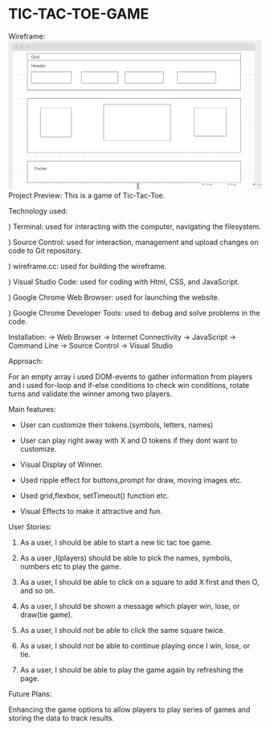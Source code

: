 # TIC-TAC-TOE-GAME
Wireframe: ![wireframe](image/Wireframe.png)
Project Preview:
This is a game of Tic-Tac-Toe.

Technology used:

) Terminal: used for interacting with the computer, navigating the filesystem. 

) Source Control: used for interaction, management and upload changes on code to Git repository.

) wireframe.cc: used for building the wireframe.

) Visual Studio Code: used for coding with Html, CSS, and JavaScript.

) Google Chrome Web Browser: used for launching the website.

) Google Chrome Developer Tools: used to debug and solve problems in the code.

Installation:
-> Web Browser
-> Internet Connectivity
-> JavaScript
-> Command Line
-> Source Control
-> Visual Studio 


Approach:

For an empty array i used DOM-events to gather information from players and i used for-loop and if-else conditions to check win conditions, rotate turns and validate the winner among two players. 

Main features:

* User can customize their tokens.(symbols, letters, names)

* User can play right away with X and O tokens if they dont want to customize. 

* Visual Display of Winner.

* Used ripple effect for buttons,prompt for draw, moving images etc.

* Used grid,flexbox, setTimeout() function etc.

* Visual Effects to make it attractive and fun.


User Stories:

1. As a user, I should be able to start a new tic tac toe game.

2. As a user ,I(players) should be able to pick the names, symbols, numbers etc to play the game.

3. As a user, I should be able to click on a square to add X first and then O, and so on.

4. As a user, I should be shown a message which player win, lose, or draw(tie game).

5. As a user, I should not be able to click the same square twice.

6. As a user, I should not be able to continue playing once I win, lose, or tie.

7. As a user, I should be able to play the game again by refreshing the page.

Future Plans:

Enhancing the game options to allow players to play series of games and storing the data to track results.

